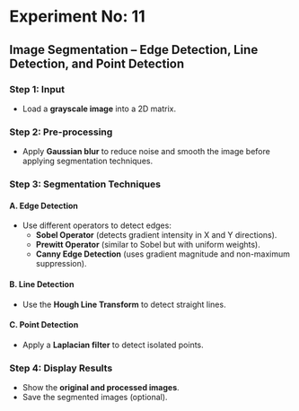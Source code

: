 # Experiment No: 11  
## Image Segmentation – Edge Detection, Line Detection, and Point Detection  

### Step 1: Input  
- Load a **grayscale image** into a 2D matrix.

### Step 2: Pre-processing  
- Apply **Gaussian blur** to reduce noise and smooth the image before applying segmentation techniques.

### Step 3: Segmentation Techniques  

#### A. Edge Detection  
- Use different operators to detect edges:  
  - **Sobel Operator** (detects gradient intensity in X and Y directions).  
  - **Prewitt Operator** (similar to Sobel but with uniform weights).  
  - **Canny Edge Detection** (uses gradient magnitude and non-maximum suppression).  

#### B. Line Detection  
- Use the **Hough Line Transform** to detect straight lines.

#### C. Point Detection  
- Apply a **Laplacian filter** to detect isolated points.  

### Step 4: Display Results  
- Show the **original and processed images**.  
- Save the segmented images (optional).  
